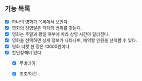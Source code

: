 ## 기능 목록

- [X] 하나의 영화가 목록에서 보인다.
- [X] 영화의 상영일은 각자의 범위를 갖는다.
- [X] 영화는 주말과 평일 여부에 따라 상영 시간이 달라진다.
- [X] 영화를 선택하면 상세 정보가 나타나며, 예약할 인원을 선택할 수 있다.
- [X] 영화 티켓 한 장은 13000원이다.
- [X] 할인정책이 있다.
  - [X] 무비데이
  - [X] 조조/야간

